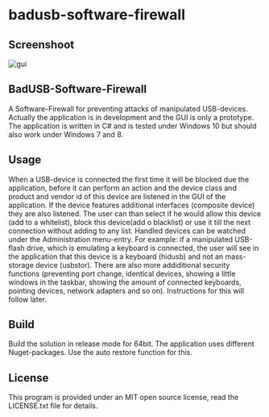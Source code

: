 # badusb-software-firewall
## Screenshoot
![gui](https://user-images.githubusercontent.com/31700285/30253515-2779f2e2-9687-11e7-8954-6a358583f9b5.PNG)
## BadUSB-Software-Firewall
A Software-Firewall for preventing attacks of manipulated USB-devices. Actually the application is in development and the GUI is only a prototype. The application is written in C# and is tested under Windows 10 but should also work under Windows 7 and 8.
## Usage
When a USB-device is connected the first time it will be blocked due the application, before it can perform an action and the device class and product and vendor id of this device are listened in the GUI of the application. If the device features additional interfaces (composite device) they are also listened. The user can than select if he would allow this device (add to a whitelist), block this device(add o blacklist) or use it till the next connection without adding to any list. Handled devices can be watched under the Administration menu-entry. For example: if a manipulated USB-flash drive, which is emulating a keyboard is connected, the user will see in the application that this device is a keyboard (hidusb) and not an mass-storage device (usbstor). There are also more addiditional security functions (preventing port change, identical devices, showing a little windows in the taskbar, showing the amount of connected keyboards, pointing devices, network adapters and so on). Instructions for this will follow later. 
## Build
Build the solution in release mode for 64bit.
The application uses different Nuget-packages. Use the auto restore function for this.
## License
This program is provided under an MIT open source license, read the LICENSE.txt file for details.
